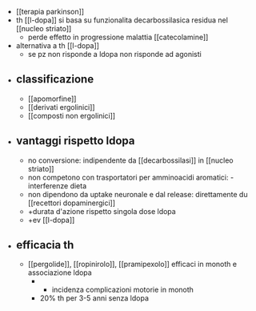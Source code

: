 - [[terapia parkinson]]
- th [[l-dopa]] si basa su funzionalita decarbossilasica residua nel [[nucleo striato]]
	- perde effetto in progressione malattia [[catecolamine]]
- alternativa a th [[l-dopa]]
	- se pz non risponde a ldopa non risponde ad agonisti
- ## classificazione
	- [[apomorfine]]
	- [[derivati ergolinici]]
	- [[composti non ergolinici]]
- ## vantaggi rispetto ldopa
	- no conversione: indipendente da [[decarbossilasi]] in [[nucleo striato]]
	- non competono con trasportatori per amminoacidi aromatici: -interferenze dieta
	- non dipendono da uptake neuronale e dal release: direttamente du [[recettori dopaminergici]]
	- +durata d'azione rispetto singola dose ldopa
	- +ev [[l-dopa]]
- ## efficacia th
	- [[pergolide]], [[ropinirolo]], [[pramipexolo]] efficaci in monoth e associazione ldopa
		- - incidenza complicazioni motorie in monoth
		- 20% th per 3-5 anni senza ldopa